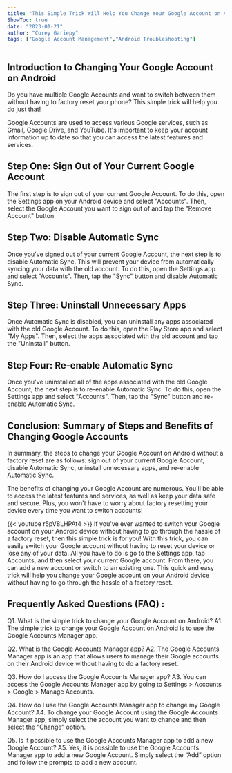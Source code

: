 ```yaml
---
title: "This Simple Trick Will Help You Change Your Google Account on Android Without a Factory Reset!"
ShowToc: true 
date: "2023-01-21"
author: "Corey Gariepy" 
tags: ["Google Account Management","Android Troubleshooting"]
---
```

## Introduction to Changing Your Google Account on Android

Do you have multiple Google Accounts and want to switch between them without having to factory reset your phone? This simple trick will help you do just that!

Google Accounts are used to access various Google services, such as Gmail, Google Drive, and YouTube. It's important to keep your account information up to date so that you can access the latest features and services.

## Step One: Sign Out of Your Current Google Account

The first step is to sign out of your current Google Account. To do this, open the Settings app on your Android device and select "Accounts". Then, select the Google Account you want to sign out of and tap the "Remove Account" button.

## Step Two: Disable Automatic Sync

Once you've signed out of your current Google Account, the next step is to disable Automatic Sync. This will prevent your device from automatically syncing your data with the old account. To do this, open the Settings app and select "Accounts". Then, tap the "Sync" button and disable Automatic Sync.

## Step Three: Uninstall Unnecessary Apps

Once Automatic Sync is disabled, you can uninstall any apps associated with the old Google Account. To do this, open the Play Store app and select "My Apps". Then, select the apps associated with the old account and tap the "Uninstall" button.

## Step Four: Re-enable Automatic Sync

Once you've uninstalled all of the apps associated with the old Google Account, the next step is to re-enable Automatic Sync. To do this, open the Settings app and select "Accounts". Then, tap the "Sync" button and re-enable Automatic Sync.

## Conclusion: Summary of Steps and Benefits of Changing Google Accounts

In summary, the steps to change your Google Account on Android without a factory reset are as follows: sign out of your current Google Account, disable Automatic Sync, uninstall unnecessary apps, and re-enable Automatic Sync.

The benefits of changing your Google Account are numerous. You'll be able to access the latest features and services, as well as keep your data safe and secure. Plus, you won't have to worry about factory resetting your device every time you want to switch accounts!

{{< youtube r5pV8LHPAt4 >}} 
If you've ever wanted to switch your Google account on your Android device without having to go through the hassle of a factory reset, then this simple trick is for you! With this trick, you can easily switch your Google account without having to reset your device or lose any of your data. All you have to do is go to the Settings app, tap Accounts, and then select your current Google account. From there, you can add a new account or switch to an existing one. This quick and easy trick will help you change your Google account on your Android device without having to go through the hassle of a factory reset.

## Frequently Asked Questions (FAQ) :
Q1. What is the simple trick to change your Google Account on Android?
A1. The simple trick to change your Google Account on Android is to use the Google Accounts Manager app.

Q2. What is the Google Accounts Manager app?
A2. The Google Accounts Manager app is an app that allows users to manage their Google accounts on their Android device without having to do a factory reset.

Q3. How do I access the Google Accounts Manager app?
A3. You can access the Google Accounts Manager app by going to Settings > Accounts > Google > Manage Accounts.

Q4. How do I use the Google Accounts Manager app to change my Google Account?
A4. To change your Google Account using the Google Accounts Manager app, simply select the account you want to change and then select the “Change” option.

Q5. Is it possible to use the Google Accounts Manager app to add a new Google Account?
A5. Yes, it is possible to use the Google Accounts Manager app to add a new Google Account. Simply select the “Add” option and follow the prompts to add a new account.


